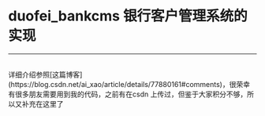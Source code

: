 # duofei_bankcms 银行客户管理系统的实现

---
<br>
详细介绍参照[这篇博客](https://blog.csdn.net/ai_xao/article/details/77880161#comments)，很荣幸有很多朋友需要用到我的代码，之前有在csdn 上传过，但鉴于大家积分不够，所以又补充在这里了
